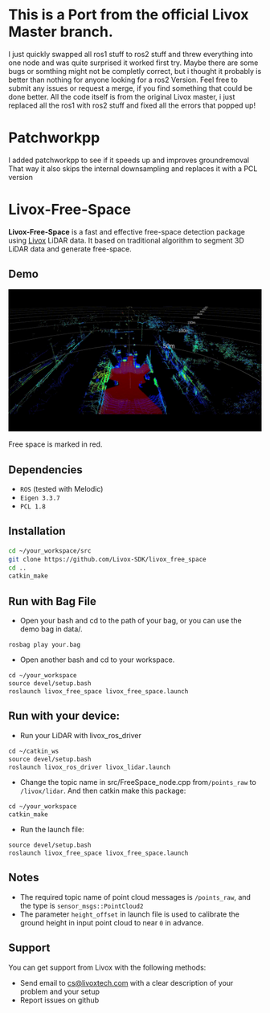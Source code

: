 # This is a Port from the official Livox Master branch.
I just quickly swapped all ros1 stuff to ros2 stuff and threw everything into one node and was quite surprised it worked first try.
Maybe there are some bugs or somthing might not be completly correct, but i thought it probably is better than nothing for anyone looking for a ros2 Version.
Feel free to submit any issues or request a merge, if you find something that could be done better.
All the code itself is from the original Livox master, i just replaced all the ros1 with ros2 stuff and fixed all the errors that popped up!

# Patchworkpp
I added patchworkpp to see if it speeds up and improves groundremoval
That way it also skips the internal downsampling and replaces it with a PCL version

# Livox-Free-Space

**Livox-Free-Space** is a fast and effective free-space detection package using [Livox](www.livoxtech.com) LiDAR data. It based on traditional algorithm to segment 3D LiDAR data and generate free-space.

## Demo

<div align="center">
<img src="./data/demo.gif" width="850px">
</div>

Free space is marked in red.

## Dependencies

- `ROS` (tested with Melodic)
- `Eigen 3.3.7`
- `PCL 1.8` 

## Installation

```bash
cd ~/your_workspace/src
git clone https://github.com/Livox-SDK/livox_free_space
cd ..
catkin_make
```

## Run with Bag File

- Open your bash and cd to the path of your bag, or you can use the demo bag in data/.
```
rosbag play your.bag
```
- Open another bash and cd to your workspace.
```
cd ~/your_workspace
source devel/setup.bash
roslaunch livox_free_space livox_free_space.launch
```

## Run with your device:
- Run your LiDAR with livox_ros_driver
```
cd ~/catkin_ws
source devel/setup.bash
roslaunch livox_ros_driver livox_lidar.launch
```
- Change the topic name in src/FreeSpace_node.cpp from`/points_raw` to `/livox/lidar`. And then catkin make this package:
```
cd ~/your_workspace
catkin_make
```
- Run the launch file:
```
source devel/setup.bash
roslaunch livox_free_space livox_free_space.launch
```

## Notes

- The required topic name of point cloud messages is `/points_raw`, and the type is `sensor_msgs::PointCloud2`
- The parameter `height_offset` in launch file is used to calibrate the ground height in input point cloud  to near `0` in advance.

## Support
You can get support from Livox with the following methods:
*  Send email to [cs@livoxtech.com](cs@livoxtech.com) with a clear description of your problem and your setup
*  Report issues on github
